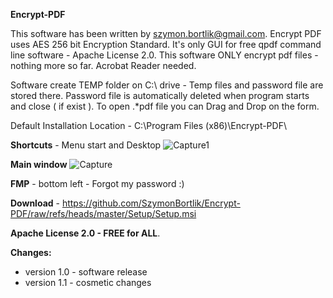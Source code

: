 **Encrypt-PDF**

This software has been written by szymon.bortlik@gmail.com.
Encrypt PDF uses AES 256 bit Encryption Standard.
It's only GUI for free qpdf command line software - Apache License 2.0.
This software ONLY encrypt pdf files - nothing more so far.
Acrobat Reader needed.

Software create TEMP folder on C:\ drive - Temp files and password file are stored there.
Password file is automatically deleted when program starts and close ( if exist ). 
To open .*pdf file you can Drag and Drop on the form. 

Default Installation Location -  C:\Program Files (x86)\Encrypt-PDF\

**Shortcuts** - Menu start and Desktop
![Capture1](https://github.com/user-attachments/assets/f5940b17-a074-468d-85c3-4652716b9f2c)

**Main window**
![Capture](https://github.com/user-attachments/assets/b4e989d3-0915-4df7-8013-20e8eaca8d3e)

**FMP** - bottom left - Forgot my password :)

**Download** - https://github.com/SzymonBortlik/Encrypt-PDF/raw/refs/heads/master/Setup/Setup.msi


**Apache License 2.0 - FREE for ALL**.


**Changes:**
- version 1.0 - software release
- version 1.1 - cosmetic changes 
